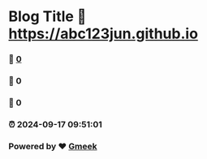 # Blog Title :link: https://abc123jun.github.io 
### :page_facing_up: [0](https://abc123jun.github.io/tag.html) 
### :speech_balloon: 0 
### :hibiscus: 0 
### :alarm_clock: 2024-09-17 09:51:01 
### Powered by :heart: [Gmeek](https://github.com/Meekdai/Gmeek)
